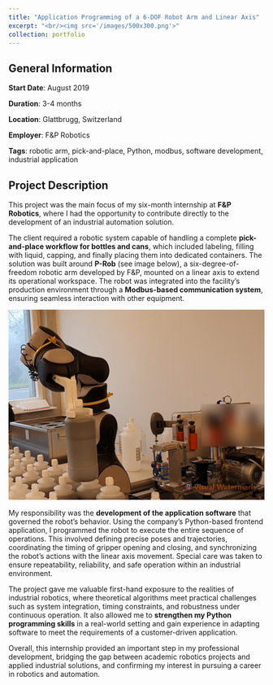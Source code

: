 ```yaml
---
title: "Application Programming of a 6-DOF Robot Arm and Linear Axis"
excerpt: "<br/><img src='/images/500x300.png'>"
collection: portfolio
---
```


## General Information

**Start Date**: August 2019

**Duration**: 3-4 months

**Location**: Glattbrugg, Switzerland

**Employer**: F&P Robotics

**Tags**: robotic arm, pick-and-place, Python, modbus, software development, industrial application

## Project Description

This project was the main focus of my six-month internship at **F&P Robotics**, where I had the opportunity to contribute directly to the development of an industrial automation solution.  

The client required a robotic system capable of handling a complete **pick-and-place workflow for bottles and cans**, which included labeling, filling with liquid, capping, and finally placing them into dedicated containers. The solution was built around **P-Rob** (see image below), a six-degree-of-freedom robotic arm developed by F&P, mounted on a linear axis to extend its operational workspace. The robot was integrated into the facility’s production environment through a **Modbus-based communication system**, ensuring seamless interaction with other equipment.

![P-Rob](/images/prob.png)

My responsibility was the **development of the application software** that governed the robot’s behavior. Using the company’s Python-based frontend application, I programmed the robot to execute the entire sequence of operations. This involved defining precise poses and trajectories, coordinating the timing of gripper opening and closing, and synchronizing the robot’s actions with the linear axis movement. Special care was taken to ensure repeatability, reliability, and safe operation within an industrial environment.  

The project gave me valuable first-hand exposure to the realities of industrial robotics, where theoretical algorithms meet practical challenges such as system integration, timing constraints, and robustness under continuous operation. It also allowed me to **strengthen my Python programming skills** in a real-world setting and gain experience in adapting software to meet the requirements of a customer-driven application.  

Overall, this internship provided an important step in my professional development, bridging the gap between academic robotics projects and applied industrial solutions, and confirming my interest in pursuing a career in robotics and automation.
